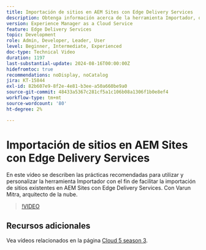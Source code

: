 ```yaml
---
title: Importación de sitios en AEM Sites con Edge Delivery Services
description: Obtenga información acerca de la herramienta Importador, que facilita la importación de sitios en AEM Sites con Edge Delivery Services.
version: Experience Manager as a Cloud Service
feature: Edge Delivery Services
topic: Development
role: Admin, Developer, Leader, User
level: Beginner, Intermediate, Experienced
doc-type: Technical Video
duration: 1197
last-substantial-update: 2024-08-16T00:00:00Z
hidefromtoc: true
recommendations: noDisplay, noCatalog
jira: KT-15844
exl-id: 82b607e9-8f2e-4e81-b3ee-a50a660be9a0
source-git-commit: 48433a5367c281cf5a1c106b08a1306f1b0e8ef4
workflow-type: tm+mt
source-wordcount: '80'
ht-degree: 2%

---
```


# Importación de sitios en AEM Sites con Edge Delivery Services

En este vídeo se describen las prácticas recomendadas para utilizar y personalizar la herramienta Importador con el fin de facilitar la importación de sitios existentes en AEM Sites con Edge Delivery Services. Con Varun Mitra, arquitecto de la nube.

>[!VIDEO](https://video.tv.adobe.com/v/3431603/?learn=on)

## Recursos adicionales

Vea vídeos relacionados en la página [Cloud 5 season 3](../cloud5-season-3.md).
